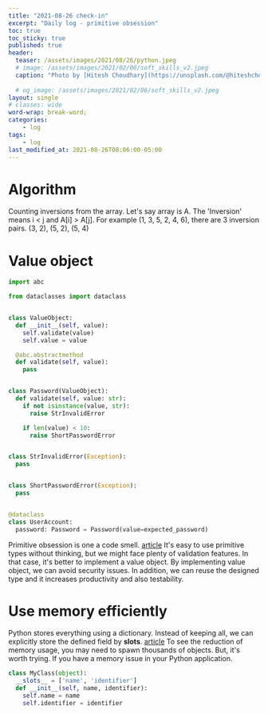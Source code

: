 ```yaml
---
title: "2021-08-26 check-in"
excerpt: "Daily log - primitive obsession"
toc: true
toc_sticky: true
published: true
header:
  teaser: /assets/images/2021/08/26/python.jpeg
  # image: /assets/images/2021/02/06/soft_skills_v2.jpeg
  caption: "Photo by [Hitesh Choudhary](https://unsplash.com/@hiteshchoudhary?utm_source=unsplash&utm_medium=referral&utm_content=creditCopyText) on [Unsplash](https://unsplash.com/s/photos/python?utm_source=unsplash&utm_medium=referral&utm_content=creditCopyText)"
  
  # og_image: /assets/images/2021/02/06/soft_skills_v2.jpeg
layout: single
# classes: wide
word-wrap: break-word;
categories:
    - log
tags:
    - log
last_modified_at: 2021-08-26T08:06:00-05:00
---
```


# Algorithm
Counting inversions from the array. Let's say array is A. The 'Inversion' means i < j and A[i] > A[j]. For example (1, 3, 5, 2, 4, 6), there are 3 inversion pairs. (3, 2), (5, 2), (5, 4) 


# Value object
```python 
import abc

from dataclasses import dataclass


class ValueObject: 
  def __init__(self, value): 
    self.validate(value)
    self.value = value

  @abc.abstractmethod
  def validate(self, value): 
    pass


class Password(ValueObject): 
  def validate(self, value: str): 
    if not isinstance(value, str): 
      raise StrInvalidError

    if len(value) < 10:
      raise ShortPasswordError


class StrInvalidError(Exception):
  pass 


class ShortPasswordError(Exception):
  pass


@dataclass
class UserAccount:
  password: Password = Password(value=expected_password)
```
Primitive obsession is one a code smell. [article](https://www.linkedin.com/pulse/primitive-obsession-code-smell-hurt-people-most-arpit-jain/) It's easy to use primitive types without thinking, but we might face plenty of validation features. In that case, it's better to implement a value object. By implementing value object, we can avoid security issues. In addition, we can reuse the designed type and it increases productivity and also testability. 


# Use memory efficiently 
Python stores everything using a dictionary. Instead of keeping all, we can explicitly store the defined field by __slots__. [article](https://book.pythontips.com/en/latest/__slots__magic.html) To see the reduction of memory usage, you may need to spawn thousands of objects. But, it's worth trying. If you have a memory issue in your Python application. 
```python
class MyClass(object): 
  __slots__ = ['name', 'identifier']
  def __init__(self, name, identifier): 
    self.name = name 
    self.identifier = identifier
```